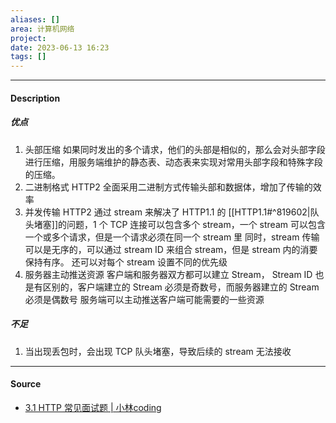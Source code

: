 ```yaml
---
aliases: []
area: 计算机网络
project: 
date: 2023-06-13 16:23
tags: []
---
```

---
#### Description
##### 优点
1. 头部压缩
如果同时发出的多个请求，他们的头部是相似的，那么会对头部字段进行压缩，用服务端维护的静态表、动态表来实现对常用头部字段和特殊字段的压缩。
1. 二进制格式
HTTP2 全面采用二进制方式传输头部和数据体，增加了传输的效率
1. 并发传输
HTTP2 通过 stream 来解决了 HTTP1.1 的 [[HTTP1.1#^819602|队头堵塞]]的问题，1 个 TCP 连接可以包含多个 stream，一个 stream 可以包含一个或多个请求，但是一个请求必须在同一个 stream 里
同时，stream 传输可以是无序的，可以通过 stream ID 来组合 stream，但是 stream 内的消要保持有序。
还可以对每个 stream 设置不同的优先级
1. 服务器主动推送资源
客户端和服务器双方都可以建立 Stream， Stream ID 也是有区别的，客户端建立的 Stream 必须是奇数号，而服务器建立的 Stream 必须是偶数号
服务端可以主动推送客户端可能需要的一些资源
##### 不足
1. 当出现丢包时，会出现 TCP 队头堵塞，导致后续的 stream 无法接收

---
#### Source
- [3.1 HTTP 常见面试题 | 小林coding](https://xiaolincoding.com/network/2_http/http_interview.html#http-2-%E5%81%9A%E4%BA%86%E4%BB%80%E4%B9%88%E4%BC%98%E5%8C%96)